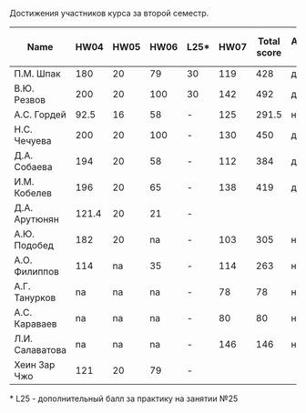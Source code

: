 Достижения участников курса за второй семестр.

| Name            | HW04  | HW05 | HW06 | L25* | HW07 | Total score | Автозачет (балл) | Допуск к зачету | Зачет (балл) |
| --------------- | ----- | ---- | ---- | ---- | ---- | ----------- | ---------------- | --------------- | ------------ |
| П.М. Шпак       | 180   | 20   | 79   | 30   | 119  | 428         | да (9)           | да              | да (9)       |
| В.Ю. Резвов     | 200   | 20   | 100  | 30   | 142  | 492         | да (10)          | да              | да (10)      |
| А.С. Гордей     | 92.5  | 16   | 58   | -    | 125  | 291.5       | нет              | да              | да (8)       |
| Н.С. Чечуева    | 200   | 20   | 100  | -    | 130  | 450         | да (9)           | да              | да (9)       |
| Д.А. Собаева    | 194   | 20   | 58   | -    | 112  | 384         | да (7)           | да              | да (7)       |
| И.М. Кобелев    | 196   | 20   | 65   | -    | 138  | 419         | да (8)           | да              | да (8)       |
| Д.А. Арутюнян   | 121.4 | 20   | 21   | -    |      |             |                  | да              |              |
| А.Ю. Подобед    | 182   | 20   | na   | -    | 103  | 305         | нет              | да              |              |
| А.О. Филиппов   | 114   | na   | 35   | -    | 114  | 263         | нет              | да              | да (8)       |
| А.Г. Танурков   | na    | na   | na   | -    | 78   | 78          | нет              | нет             |              |
| А.С. Караваев   | na    | na   | na   | -    | 80   | 80          | нет              | нет             |              |
| Л.И. Салаватова | na    | na   | na   | -    | 146  | 146         | нет              | да              |              |
| Хеин Зар Чжо    | 121   | 20   | 79   | -    |      |             |                  | да              |              |

\* L25 - дополнительный балл за практику на занятии №25

